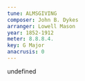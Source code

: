 ```yaml
---
tune: ALMSGIVING
composer: John B. Dykes
arranger: Lowell Mason
year: 1852-1912
meter: 8.8.8.4.
key: G Major
anacrusis: 0
---
```

undefined